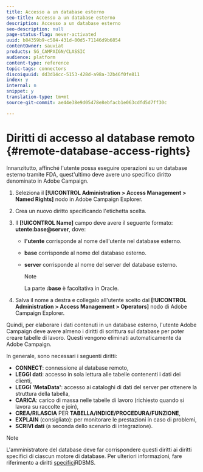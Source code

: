 ```yaml
---
title: Accesso a un database esterno
seo-title: Accesso a un database esterno
description: Accesso a un database esterno
seo-description: null
page-status-flag: never-activated
uuid: b84359b9-c584-431d-80d5-71146d9b6854
contentOwner: sauviat
products: SG_CAMPAIGN/CLASSIC
audience: platform
content-type: reference
topic-tags: connectors
discoiquuid: dd3d14cc-5153-428d-a98a-32b46f0fe811
index: y
internal: n
snippet: y
translation-type: tm+mt
source-git-commit: ae44e38e9d05478e8ebfacb1e063cdfd5d7ff30c

---
```



# Diritti di accesso al database remoto {#remote-database-access-rights}

Innanzitutto, affinché l&#39;utente possa eseguire operazioni su un database esterno tramite FDA, quest&#39;ultimo deve avere uno specifico diritto denominato in Adobe Campaign.

1. Seleziona il **[!UICONTROL Administration > Access Management > Named Rights]** nodo in Adobe Campaign Explorer.
1. Crea un nuovo diritto specificando l&#39;etichetta scelta.
1. Il **[!UICONTROL Name]** campo deve avere il seguente formato: **utente:base@server**, dove:

   * **l&#39;utente** corrisponde al nome dell&#39;utente nel database esterno.
   * **base** corrisponde al nome del database esterno.
   * **server** corrisponde al nome del server del database esterno.

      >[!NOTE]
      >
      >La parte **:base** è facoltativa in Oracle.

1. Salva il nome a destra e collegalo all&#39;utente scelto dal **[!UICONTROL Administration > Access Management > Operators]** nodo di Adobe Campaign Explorer.

Quindi, per elaborare i dati contenuti in un database esterno, l&#39;utente Adobe Campaign deve avere almeno i diritti di scrittura sul database per poter creare tabelle di lavoro. Questi vengono eliminati automaticamente da Adobe Campaign.

In generale, sono necessari i seguenti diritti:

* **CONNECT**: connessione al database remoto,
* **LEGGI dati**: accesso in sola lettura alle tabelle contenenti i dati dei clienti,
* **LEGGI &#39;MetaData&#39;**: accesso ai cataloghi di dati del server per ottenere la struttura della tabella,
* **CARICA**: carico di massa nelle tabelle di lavoro (richiesto quando si lavora su raccolte e join),
* **CREA/RILASCIA** PER **TABELLA/INDICE/PROCEDURA/FUNZIONE**,
* **EXPLAIN** (consigliato): per monitorare le prestazioni in caso di problemi,
* **SCRIVI dati** (a seconda dello scenario di integrazione).

>[!NOTE]
>
>L&#39;amministratore del database deve far corrispondere questi diritti ai diritti specifici di ciascun motore di database. Per ulteriori informazioni, fare riferimento a diritti [specifici](https://docs.adobe.com/content/help/en/campaign-classic/using/assets/fda_rdbms_rights.pdf)RDBMS.